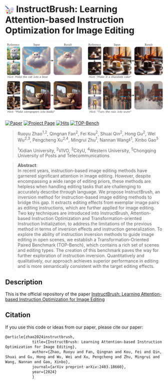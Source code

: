 <!-- # <img src="utils/figures/brush.jpg" alt="icon" style="width: 1em; height: 1em; vertical-align: middle;" /> InstructBrush: Learning Attention-based Instruction Optimization for Image Editing -->
# <img src="utils/figures/InstructBrush.png" alt="icon" style="width: 1em; height: 1em; vertical-align: middle;" /> InstructBrush: Learning Attention-based Instruction Optimization for Image Editing
![teaser](utils/figures/teaser.jpg)
<!-- [![arXiv](https://img.shields.io/badge/arXiv-2208.01618-b31b1b.svg)](https://arxiv.org/abs/2311.14631) -->

<!--[[Project Website](https://royzhao926.github.io/CatVersion-page/)]-->

[![Paper](https://img.shields.io/badge/cs.CV-Paper-66cdaa?logo=arxiv&logoColor=66cdaa)](https://arxiv.org/abs/2403.18660)
[![Project Page](https://img.shields.io/badge/Project-Website-66cdaa?logo=googlechrome&logoColor=66cdaa)](https://royzhao926.github.io/InstructBrush/)
[![Hits](https://hits.seeyoufarm.com/api/count/incr/badge.svg?url=https%3A%2F%2Fgithub.com%2FRoyZhao926%2FInstructBrush&count_bg=%2366cdaa&title_bg=%23555555&icon=googlecardboard.svg&icon_color=%2366cdaa&title=Visitors&edge_flat=false)](https://hits.seeyoufarm.com)
[![TOP-Bench](https://img.shields.io/badge/TOP-Benchmark-66cdaa)](https://drive.google.com/file/d/1uhOA8r0yBwDXg0aUCdJsoY4smer0rOv_/view)

> Ruoyu Zhao<sup>1,2</sup>, Qingnan Fan<sup>2</sup>, Fei Kou<sup>2</sup>, Shuai Qin<sup>2</sup>, Hong Gu<sup>2</sup>, Wei Wu<sup>2,3</sup>, Pengcheng Xu<sup>2,4</sup>, 
> Mingrui Zhu<sup>1</sup>, Nannan Wang‡<sup>1</sup>, Xinbo Gao<sup>5</sup><br>
> 
> <sup>1</sup>Xidian University, <sup>2</sup>VIVO, <sup>3</sup>CityU, <sup>4</sup>Western University,
> <sup>5</sup>Chongqing University of Posts and Telecommunications



>**Abstract**: <br>
> In recent years, instruction-based image editing methods have garnered significant attention in image editing. However, despite encompassing a wide range of editing priors, these methods are helpless when handling editing tasks that are challenging to accurately describe through language. We propose InstructBrush, an inversion method for instruction-based image editing methods to bridge this gap. It extracts editing effects from exemplar image pairs as editing instructions, which are further applied for image editing. Two key techniques are introduced into InstructBrush, Attention-based Instruction Optimization and Transformation-oriented Instruction Initialization, to address the limitations of the previous method in terms of inversion effects and instruction generalization. To explore the ability of instruction inversion methods to guide image editing in open scenes, we establish a Transformation-Oriented Paired Benchmark (TOP-Bench), which contains a rich set of scenes and editing types. The creation of this benchmark paves the way for further exploration of instruction inversion. Quantitatively and qualitatively, our approach achieves superior performance in editing and is more semantically consistent with the target editing effects.



## Description
This is the official repository of the paper 
[InstructBrush: Learning Attention-based Instruction Optimization for Image Editing](https://arxiv.org/abs/2403.18660) 
<!-- 
## Updates 
`15/03/2024` Code released! 🐣🐣🐣

## Getting Started 🧨🧨🧨
### Preparation
* **Requirements**: InstructBrush have been tested on a GPU with >18GB VRAM. If your system does not meet the above condition, we recommend trying semi-precision training.
* **Environment**: Please reference *requirements.txt* or just run:
```
pip install -r requirements.txt
```


### Test 
Please run:
```
python test.py --log_dir path/to/log_dir --image_folder path/to/the/edited/image --device 0
```


### Train 

Please run:
```
python train.py --image_folder ./path/to/benchmark --subfolder dataset_name --device 0 --log_dir dir/to/save
```

For example:
```
python train.py --image_folder ./dataset --subfolder cloud_kitty --device 0 --log_dir log/cloud_kitty
``` -->


## Citation 
If you use this code or ideas from our paper, please cite our paper:
```
@article{zhao2024instructbrush,
            title={InstructBrush: Learning Attention-based Instruction Optimization for Image Editing},
            author={Zhao, Ruoyu and Fan, Qingnan and Kou, Fei and Qin, Shuai and Gu, Hong and Wu, Wei and Xu, Pengcheng and Zhu, Mingrui and Wang, Nannan and Gao, Xinbo},
            journal={arXiv preprint arXiv:2403.18660},
            year={2024}
            }
```

<!-- ## Acknowledgments
This code is based on [InstructPix2Pix](https://github.com/huggingface/diffusers/tree/main/examples/instruct_pix2pix), [Visii](https://github.com/thaoshibe/visii), [prompt-to-prompt](https://github.com/google/prompt-to-prompt), and [clip-interrogator](https://github.com/pharmapsychotic/clip-interrogator). Thanks to these open-source contributions! 👼 -->
